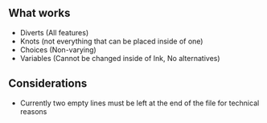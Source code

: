 ## What works
* Diverts (All features)
* Knots (not everything that can be placed inside of one)
* Choices (Non-varying)
* Variables (Cannot be changed inside of Ink, No alternatives)

## Considerations
* Currently two empty lines must be left at the end of the file for technical reasons